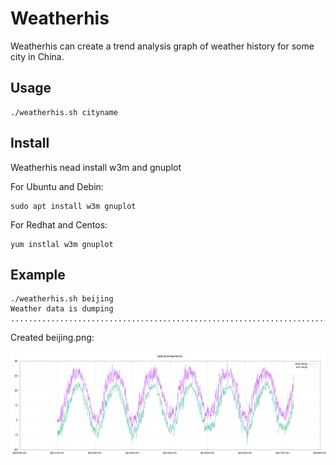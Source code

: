 # Weatherhis

Weatherhis can create a trend analysis graph of weather history for some city in China.


## Usage
    ./weatherhis.sh cityname
  
## Install

Weatherhis nead install w3m and gnuplot

For Ubuntu and Debin:

    sudo apt install w3m gnuplot
    
For Redhat and Centos:

    yum instlal w3m gnuplot


## Example

	./weatherhis.sh beijing
	Weather data is dumping ....................................................................................Finished!

Created beijing.png:

![BeiJing Tempertature](https://raw.githubusercontent.com/liusolon/weatherhis/master/beijing.png)
